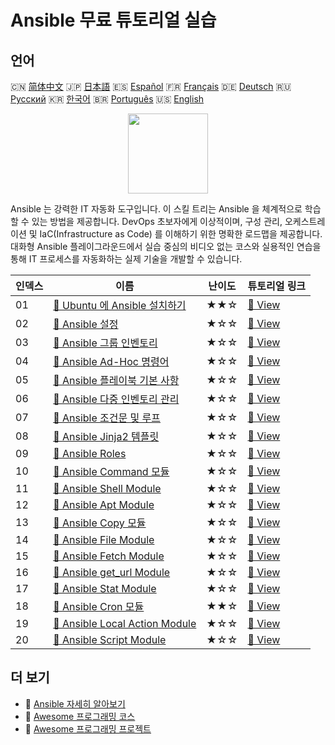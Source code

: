 # Ansible 무료 튜토리얼 실습

## 언어

🇨🇳 [简体中文](README_zh.md) 🇯🇵 [日本語](README_ja.md) 🇪🇸 [Español](README_es.md) 🇫🇷 [Français](README_fr.md) 🇩🇪 [Deutsch](README_de.md) 🇷🇺 [Русский](README_ru.md) 🇰🇷 [한국어](README_ko.md) 🇧🇷 [Português](README_pt.md) 🇺🇸 [English](README.md) 

<div align="center">
<img width="128px" src="https://file.labex.io/path/PBjrCC7U2Koq.png">
</div>

Ansible 는 강력한 IT 자동화 도구입니다. 이 스킬 트리는 Ansible 을 체계적으로 학습할 수 있는 방법을 제공합니다. DevOps 초보자에게 이상적이며, 구성 관리, 오케스트레이션 및 IaC(Infrastructure as Code) 를 이해하기 위한 명확한 로드맵을 제공합니다. 대화형 Ansible 플레이그라운드에서 실습 중심의 비디오 없는 코스와 실용적인 연습을 통해 IT 프로세스를 자동화하는 실제 기술을 개발할 수 있습니다.

|   인덱스 | 이름                                                                                                              | 난이도   | 튜토리얼 링크                                                                               |
|----------|-------------------------------------------------------------------------------------------------------------------|----------|---------------------------------------------------------------------------------------------|
|       01 | [📖 Ubuntu 에 Ansible 설치하기](https://labex.io/ko/tutorials/ansible-ansible-installation-on-ubuntu-67172)       | ★★☆      | [🔗 View](https://labex.io/ko/tutorials/ansible-ansible-installation-on-ubuntu-67172)       |
|       02 | [📖 Ansible 설정](https://labex.io/ko/tutorials/ansible-ansible-configuration-390437)                             | ★☆☆      | [🔗 View](https://labex.io/ko/tutorials/ansible-ansible-configuration-390437)               |
|       03 | [📖 Ansible 그룹 인벤토리](https://labex.io/ko/tutorials/ansible-ansible-groups-inventory-290160)                 | ★☆☆      | [🔗 View](https://labex.io/ko/tutorials/ansible-ansible-groups-inventory-290160)            |
|       04 | [📖 Ansible Ad-Hoc 명령어](https://labex.io/ko/tutorials/ansible-ansible-ad-hoc-commands-390441)                  | ★☆☆      | [🔗 View](https://labex.io/ko/tutorials/ansible-ansible-ad-hoc-commands-390441)             |
|       05 | [📖 Ansible 플레이북 기본 사항](https://labex.io/ko/tutorials/ansible-ansible-playbook-basics-390426)             | ★☆☆      | [🔗 View](https://labex.io/ko/tutorials/ansible-ansible-playbook-basics-390426)             |
|       06 | [📖 Ansible 다중 인벤토리 관리](https://labex.io/ko/tutorials/ansible-manage-multiple-ansible-inventories-290193) | ★☆☆      | [🔗 View](https://labex.io/ko/tutorials/ansible-manage-multiple-ansible-inventories-290193) |
|       07 | [📖 Ansible 조건문 및 루프](https://labex.io/ko/tutorials/ansible-ansible-conditionals-and-loops-390455)          | ★☆☆      | [🔗 View](https://labex.io/ko/tutorials/ansible-ansible-conditionals-and-loops-390455)      |
|       08 | [📖 Ansible Jinja2 템플릿](https://labex.io/ko/tutorials/ansible-ansible-jinja2-templates-390470)                 | ★☆☆      | [🔗 View](https://labex.io/ko/tutorials/ansible-ansible-jinja2-templates-390470)            |
|       09 | [📖 Ansible Roles](https://labex.io/ko/tutorials/ansible-ansible-roles-390467)                                    | ★☆☆      | [🔗 View](https://labex.io/ko/tutorials/ansible-ansible-roles-390467)                       |
|       10 | [📖 Ansible Command 모듈](https://labex.io/ko/tutorials/ansible-ansible-command-module-290161)                    | ★☆☆      | [🔗 View](https://labex.io/ko/tutorials/ansible-ansible-command-module-290161)              |
|       11 | [📖 Ansible Shell Module](https://labex.io/ko/tutorials/ansible-ansible-shell-module-289409)                      | ★☆☆      | [🔗 View](https://labex.io/ko/tutorials/ansible-ansible-shell-module-289409)                |
|       12 | [📖 Ansible Apt Module](https://labex.io/ko/tutorials/ansible-ansible-apt-module-289651)                          | ★☆☆      | [🔗 View](https://labex.io/ko/tutorials/ansible-ansible-apt-module-289651)                  |
|       13 | [📖 Ansible Copy 모듈](https://labex.io/ko/tutorials/ansible-ansible-copy-module-289653)                          | ★☆☆      | [🔗 View](https://labex.io/ko/tutorials/ansible-ansible-copy-module-289653)                 |
|       14 | [📖 Ansible File Module](https://labex.io/ko/tutorials/ansible-ansible-file-module-289654)                        | ★☆☆      | [🔗 View](https://labex.io/ko/tutorials/ansible-ansible-file-module-289654)                 |
|       15 | [📖 Ansible Fetch Module](https://labex.io/ko/tutorials/ansible-ansible-fetch-module-290159)                      | ★☆☆      | [🔗 View](https://labex.io/ko/tutorials/ansible-ansible-fetch-module-290159)                |
|       16 | [📖 Ansible get_url Module](https://labex.io/ko/tutorials/ansible-ansible-get-url-module-290188)                  | ★☆☆      | [🔗 View](https://labex.io/ko/tutorials/ansible-ansible-get-url-module-290188)              |
|       17 | [📖 Ansible Stat Module](https://labex.io/ko/tutorials/ansible-ansible-stat-module-290192)                        | ★☆☆      | [🔗 View](https://labex.io/ko/tutorials/ansible-ansible-stat-module-290192)                 |
|       18 | [📖 Ansible Cron 모듈](https://labex.io/ko/tutorials/ansible-ansible-cron-module-290157)                          | ★★☆      | [🔗 View](https://labex.io/ko/tutorials/ansible-ansible-cron-module-290157)                 |
|       19 | [📖 Ansible Local Action Module](https://labex.io/ko/tutorials/ansible-ansible-local-action-module-290189)        | ★☆☆      | [🔗 View](https://labex.io/ko/tutorials/ansible-ansible-local-action-module-290189)         |
|       20 | [📖 Ansible Script Module](https://labex.io/ko/tutorials/ansible-ansible-script-module-289411)                    | ★☆☆      | [🔗 View](https://labex.io/ko/tutorials/ansible-ansible-script-module-289411)               |

## 더 보기

- 🔗 [Ansible 자세히 알아보기](https://labex.io/ko/skilltrees/ansible)
- 🔗 [Awesome 프로그래밍 코스](https://github.com/labex-labs/awesome-programming-courses)
- 🔗 [Awesome 프로그래밍 프로젝트](https://github.com/labex-labs/awesome-programming-projects)


